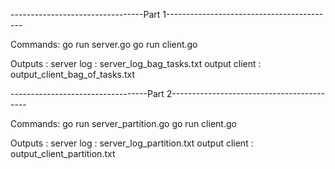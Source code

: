 ---------------------------------Part 1------------------------------------------

Commands:
go run server.go
go run client.go

Outputs :
server log : server_log_bag_tasks.txt
output client : output_client_bag_of_tasks.txt


----------------------------------Part 2------------------------------------------

Commands:
go run server_partition.go
go run client.go

Outputs :
server log : server_log_partition.txt
output client : output_client_partition.txt
